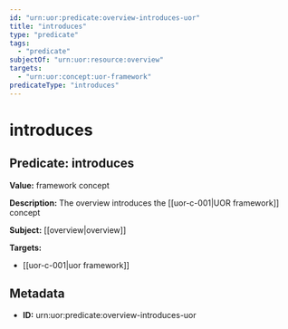 ```yaml
---
id: "urn:uor:predicate:overview-introduces-uor"
title: "introduces"
type: "predicate"
tags:
  - "predicate"
subjectOf: "urn:uor:resource:overview"
targets:
  - "urn:uor:concept:uor-framework"
predicateType: "introduces"
---
```


# introduces

## Predicate: introduces

**Value:** framework concept

**Description:** The overview introduces the [[uor-c-001|UOR framework]] concept

**Subject:** [[overview|overview]]

**Targets:**

- [[uor-c-001|uor framework]]

## Metadata

- **ID:** urn:uor:predicate:overview-introduces-uor
